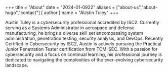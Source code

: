 +++
title = "About"
date = "2024-01-0922"
aliases = ["about-us","about-hugo","contact"]
[ author ]
  name = "AUstin Tuley"
+++

Austin Tuley is a cybersecurity professional accredited by ISC2. Currently serving as a Systems Administrator in aerospace and defense manufacturing, he brings a diverse skill set encompassing system administration, penetration testing, security analysis, and DevOps. Recently Certified in Cybersecurity by ISC2, Austin is actively pursuing the Practical Junior Penetration Tester certification from TCM-SEC. With a passion for cybersecurity and a focus on continual learning, his professional journey is dedicated to navigating the complexities of the ever-evolving cybersecurity landscape.







